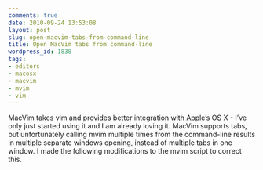 ```yaml
---
comments: true
date: 2010-09-24 13:53:08
layout: post
slug: open-macvim-tabs-from-command-line
title: Open MacVim tabs from command-line
wordpress_id: 1838
tags:
- editors
- macosx
- macvim
- mvim
- vim
---
```


MacVim takes vim and provides better integration with Apple’s OS X - I’ve only just started using it and I am already loving it. MacVim supports tabs, but unfortunately calling mvim multiple times from the command-line results in multiple separate windows opening, instead of multiple tabs in one window. I made the following modifications to the mvim script to correct this.
